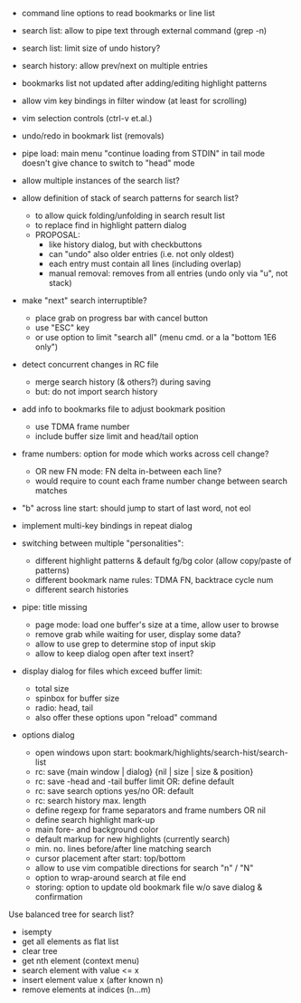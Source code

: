 
- command line options to read bookmarks or line list
- search list: allow to pipe text through external command (grep -n)
- search list: limit size of undo history?
- search history: allow prev/next on multiple entries
- bookmarks list not updated after adding/editing highlight patterns
- allow vim key bindings in filter window (at least for scrolling)
- vim selection controls (ctrl-v et.al.)
- undo/redo in bookmark list (removals)
- pipe load: main menu "continue loading from STDIN" in tail mode doesn't
  give chance to switch to "head" mode

- allow multiple instances of the search list?
- allow definition of stack of search patterns for search list?
  + to allow quick folding/unfolding in search result list
  + to replace find in highlight pattern dialog
  + PROPOSAL:
    - like history dialog, but with checkbuttons
    - can "undo" also older entries (i.e. not only oldest)
    - each entry must contain all lines (including overlap)
    - manual removal: removes from all entries (undo only via "u", not stack)
- make "next" search interruptible?
  + place grab on progress bar with cancel button
  + use "ESC" key
  + or use option to limit "search all" (menu cmd. or a la "bottom 1E6 only")
- detect concurrent changes in RC file
  + merge search history (& others?) during saving
  + but: do not import search history
- add info to bookmarks file to adjust bookmark position
  + use TDMA frame number
  + include buffer size limit and head/tail option
- frame numbers: option for mode which works across cell change?
  + OR new FN mode: FN delta in-between each line?
  + would require to count each frame number change between search matches

- "b" across line start: should jump to start of last word, not eol
- implement multi-key bindings in repeat dialog

- switching between multiple "personalities":
  - different highlight patterns & default fg/bg color (allow copy/paste of patterns)
  - different bookmark name rules: TDMA FN, backtrace cycle num
  - different search histories

- pipe: title missing
  + page mode: load one buffer's size at a time, allow user to browse
  + remove grab while waiting for user, display some data?
  + allow to use grep to determine stop of input skip
  + allow to keep dialog open after text insert?
- display dialog for files which exceed buffer limit:
  + total size
  + spinbox for buffer size
  + radio: head, tail
  + also offer these options upon "reload" command

- options dialog
  + open windows upon start: bookmark/highlights/search-hist/search-list
  + rc: save {main window | dialog} {nil | size | size & position}
  + rc: save -head and -tail buffer limit OR: define default
  + rc: save search options yes/no OR: default
  + rc: search history max. length
  + define regexp for frame separators and frame numbers OR nil
  + define search highlight mark-up
  + main fore- and background color
  + default markup for new highlights (currently search)
  + min. no. lines before/after line matching search
  + cursor placement after start: top/bottom
  + allow to use vim compatible directions for search "n" / "N"
  + option to wrap-around search at file end
  + storing: option to update old bookmark file w/o save dialog & confirmation

Use balanced tree for search list?
- isempty
- get all elements as flat list
- clear tree
- get nth element (context menu)
- search element with value <= x
- insert element value x (after known n)
- remove elements at indices (n...m)


